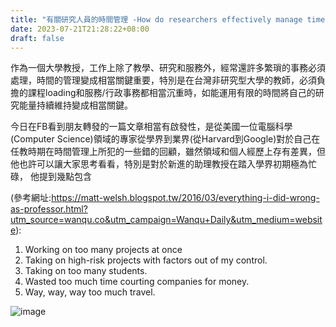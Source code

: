 ```yaml
---
title: "有關研究人員的時間管理 -How do researchers effectively manage time? 一個電腦科學家對於教授職涯的自我省思"
date: 2023-07-21T21:28:22+08:00
draft: false
---
```


<!-- # 有關研究人員的時間管理 -How do researchers effectively manage time? 一個電腦科學家對於教授職涯的自我省思 -->

作為一個大學教授，工作上除了教學、研究和服務外，經常還許多繁瑣的事務必須處理，時間的管理變成相當關鍵重要，特別是在台灣非研究型大學的教師，必須負擔的課程loading和服務/行政事務都相當沉重時，如能運用有限的時間將自己的研究能量持續維持變成相當關鍵。 

今日在FB看到朋友轉發的一篇文章相當有啟發性，是從美國一位電腦科學(Computer Science)領域的專家從學界到業界(從Harvard到Google)對於自己在任教時期在時間管理上所犯的一些錯的回顧，雖然領域和個人經歷上存有差異，但他也許可以讓大家思考看看，特別是對於新進的助理教授在踏入學界初期極為忙碌， 他提到幾點包含

(參考網址:https://matt-welsh.blogspot.tw/2016/03/everything-i-did-wrong-as-professor.html?utm_source=wanqu.co&utm_campaign=Wanqu+Daily&utm_medium=website): 



1. Working on too many projects at once
2. Taking on high-risk projects with factors out of my control.
3. Taking on too many students.
4. Wasted too much time courting companies for money.
5. Way, way, way too much travel.

![image](https://github.com/drycchen/pics/assets/139937404/45975e2c-7a2a-4f1b-8323-a3924c5071cf)
